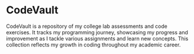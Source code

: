 # CodeVault
CodeVault is a repository of my college lab assessments and code exercises. It tracks my programming journey, showcasing my progress and improvement as I tackle various assignments and learn new concepts. This collection reflects my growth in coding throughout my academic career.
